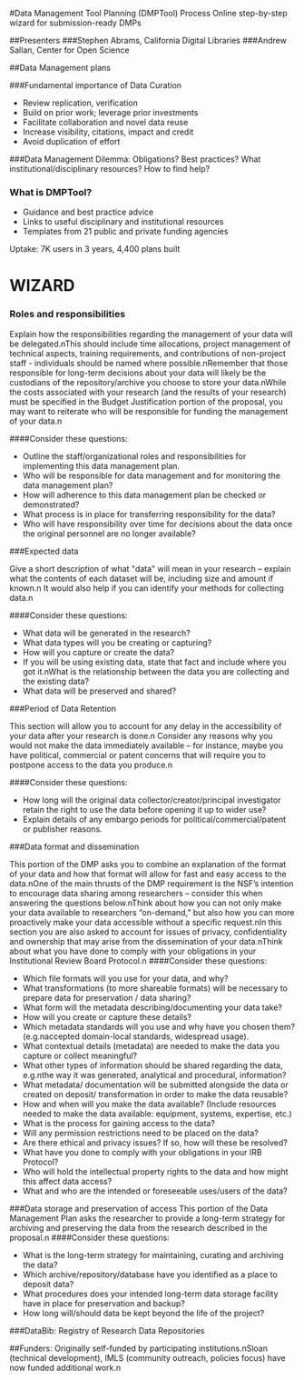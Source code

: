 #Data Management Tool Planning (DMPTool) Process
Online step-by-step wizard for submission-ready DMPs

##Presenters
###Stephen Abrams,
California Digital Libraries
###Andrew Sallan, 
Center for Open Science

##Data Management plans

###Fundamental importance of Data Curation
- Review replication, verification
- Build on prior work; leverage prior investments
- Facilitate collaboration and novel data reuse
- Increase visibility, citations, impact and credit
- Avoid duplication of effort

###Data Management Dilemma:
Obligations? Best practices? What institutional/disciplinary resources? How to find help?

### What is DMPTool?
- Guidance and best practice advice
- Links to useful disciplinary and institutional resources
- Templates from 21 public and private funding agencies	

Uptake: 7K users in 3 years, 4,400 plans built


# WIZARD

### Roles and responsibilities

Explain how the responsibilities regarding the management of your data will be delegated.nThis should include time allocations, project management of technical aspects, training requirements, and contributions of non-project staff - individuals should be named where possible.nRemember that those responsible for long-term decisions about your data will likely be the custodians of the repository/archive you choose to store your data.nWhile the costs associated with your research (and the results of your research) must be specified in the Budget Justification portion of the proposal, you may want to reiterate who will be responsible for funding the management of your data.n

####Consider these questions:

- Outline the staff/organizational roles and responsibilities for implementing this data management plan.
- Who will be responsible for data management and for monitoring the data management plan?
- How will adherence to this data management plan be checked or demonstrated?
- What process is in place for transferring responsibility for the data?
- Who will have responsibility over time for decisions about the data once the original personnel are no longer available?


###Expected data

Give a short description of what "data" will mean in your research – explain what the contents of each dataset will be, including size and amount if known.n
It would also help if you can identify your methods for collecting data.n

####Consider these questions:

- What data will be generated in the research?
- What data types will you be creating or capturing?
- How will you capture or create the data?
- If you will be using existing data, state that fact and include where you got it.nWhat is the relationship between the data you are collecting and the existing data?
- What data will be preserved and shared?

###Period of Data Retention

This section will allow you to account for any delay in the accessibility of your data after your research is done.n
Consider any reasons why you would not make the data immediately available – for instance, maybe you have political, commercial or patent concerns that will require you to postpone access to the data you produce.n

####Consider these questions:

- How long will the original data collector/creator/principal investigator retain the right to use the data before opening it up to wider use?
- Explain details of any embargo periods for political/commercial/patent or publisher reasons.

###Data format and dissemination

This portion of the DMP asks you to combine an explanation of the format of your data and how that format will allow for fast and easy access to the data.nOne of the main thrusts of the DMP requirement is the NSF’s intention to encourage data sharing among researchers – consider this when answering the questions below.nThink about how you can not only make your data available to researchers “on-demand,” but also how you can more proactively make your data accessible without a specific request.nIn this section you are also asked to account for issues of privacy, confidentiality and ownership that may arise from the dissemination of your data.nThink about what you have done to comply with your obligations in your Institutional Review Board Protocol.n
####Consider these questions:
- Which file formats will you use for your data, and why?
- What transformations (to more shareable formats) will be necessary to prepare data for preservation / data sharing?
- What form will the metadata describing/documenting your data take?
- How will you create or capture these details?
- Which metadata standards will you use and why have you chosen them? (e.g.naccepted domain-local standards, widespread usage).
- What contextual details (metadata) are needed to make the data you capture or collect meaningful?
- What other types of information should be shared regarding the data, e.g.nthe way it was generated, analytical and procedural, information?
- What metadata/ documentation will be submitted alongside the data or created on deposit/ transformation in order to make the data reusable?
- How and when will you make the data available? (Include resources needed to make the data available: equipment, systems, expertise, etc.)
- What is the process for gaining access to the data?
- Will any permission restrictions need to be placed on the data?
- Are there ethical and privacy issues? If so, how will these be resolved?
- What have you done to comply with your obligations in your IRB Protocol?
- Who will hold the intellectual property rights to the data and how might this affect data access?
- What and who are the intended or foreseeable uses/users of the data?

###Data storage and preservation of access
This portion of the Data Management Plan asks the researcher to provide a long-term strategy for archiving and preserving the data from the research described in the proposal.n
####Consider these questions:
- What is the long-term strategy for maintaining, curating and archiving the data?
- Which archive/repository/database have you identified as a place to deposit data?
- What procedures does your intended long-term data storage facility have in place for preservation and backup?
- How long will/should data be kept beyond the life of the project?


###DataBib: Registry of Research Data Repositories



##Funders:
Originally self-funded by participating institutions.nSloan (technical development), IMLS (community outreach, policies focus) have now funded additional work.n

